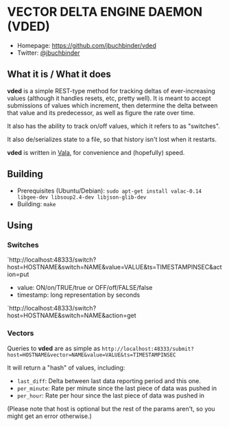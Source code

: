 # VECTOR DELTA ENGINE DAEMON (VDED)

* Homepage: https://github.com/jbuchbinder/vded
* Twitter: [@jbuchbinder](https://twitter.com/jbuchbinder)

## What it is / What it does

**vded** is a simple REST-type method for tracking deltas of
ever-increasing values (although it handles resets, etc, pretty well).
It is meant to accept submissions of values which increment, then
determine the delta between that value and its predecessor, as well as
figure the rate over time.

It also has the ability to track on/off values, which it refers to as
"switches".

It also de/serializes state to a file, so that history isn't lost when
it restarts.

**vded** is written in [Vala](http://live.gnome.org/Vala), for
convenience and (hopefully) speed.

## Building

* Prerequisites (Ubuntu/Debian):
`sudo apt-get install valac-0.14 libgee-dev libsoup2.4-dev libjson-glib-dev`
* Building:
`make`

## Using

### Switches

`http://localhost:48333/switch?host=HOSTNAME&switch=NAME&value=VALUE&ts=TIMESTAMPINSEC&action=put

* value: ON/on/TRUE/true or OFF/off/FALSE/false
* timestamp: long representation by seconds

`http://localhost:48333/switch?host=HOSTNAME&switch=NAME&action=get

### Vectors

Queries to **vded** are as simple as
`http://localhost:48333/submit?host=HOSTNAME&vector=NAME&value=VALUE&ts=TIMESTAMPINSEC`

It will return a "hash" of values, including:

* `last_diff`: Delta between last data reporting period and this one.
* `per_minute`: Rate per minute since the last piece of data was pushed
   in
* `per_hour`: Rate per hour since the last piece of data was pushed in

(Please note that host is optional but the rest of the params aren't, so
you might get an error otherwise.)

